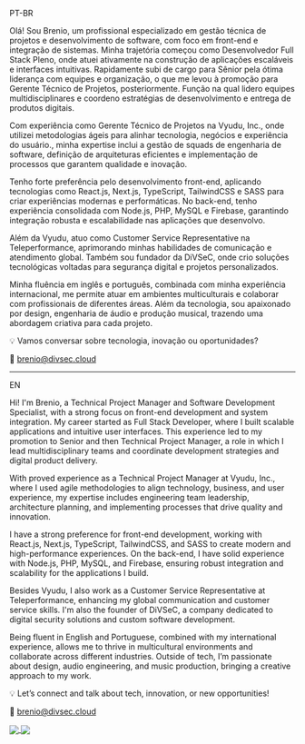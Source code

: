 PT-BR

Olá! Sou Brenio, um profissional especializado em gestão técnica de projetos e desenvolvimento de software, com foco em front-end e integração de sistemas. Minha trajetória começou como Desenvolvedor Full Stack Pleno, onde atuei ativamente na construção de aplicações escaláveis e interfaces intuitivas. Rapidamente subi de cargo para Sênior pela ótima liderança com equipes e organização, o que me levou à promoção para Gerente Técnico de Projetos, posteriormente. Função na qual lidero equipes multidisciplinares e coordeno estratégias de desenvolvimento e entrega de produtos digitais.

Com experiência como Gerente Técnico de Projetos na Vyudu, Inc., onde utilizei metodologias ágeis para alinhar tecnologia, negócios e experiência do usuário., minha expertise inclui a gestão de squads de engenharia de software, definição de arquiteturas eficientes e implementação de processos que garantem qualidade e inovação.

Tenho forte preferência pelo desenvolvimento front-end, aplicando tecnologias como React.js, Next.js, TypeScript, TailwindCSS e SASS para criar experiências modernas e performáticas. No back-end, tenho experiência consolidada com Node.js, PHP, MySQL e Firebase, garantindo integração robusta e escalabilidade nas aplicações que desenvolvo.

Além da Vyudu, atuo como Customer Service Representative na Teleperformance, aprimorando minhas habilidades de comunicação e atendimento global. Também sou fundador da DiVSeC, onde crio soluções tecnológicas voltadas para segurança digital e projetos personalizados.

Minha fluência em inglês e português, combinada com minha experiência internacional, me permite atuar em ambientes multiculturais e colaborar com profissionais de diferentes áreas. Além da tecnologia, sou apaixonado por design, engenharia de áudio e produção musical, trazendo uma abordagem criativa para cada projeto.

💡 Vamos conversar sobre tecnologia, inovação ou oportunidades?

📧 brenio@divsec.cloud

--------------------------------------------------------------------

EN

Hi! I'm Brenio, a Technical Project Manager and Software Development Specialist, with a strong focus on front-end development and system integration. My career started as Full Stack Developer, where I built scalable applications and intuitive user interfaces. This experience led to my promotion to Senior and then Technical Project Manager, a role in which I lead multidisciplinary teams and coordinate development strategies and digital product delivery.

With proved experience as a Technical Project Manager at Vyudu, Inc., where I used agile methodologies to align technology, business, and user experience, my expertise includes engineering team leadership, architecture planning, and implementing processes that drive quality and innovation.

I have a strong preference for front-end development, working with React.js, Next.js, TypeScript, TailwindCSS, and SASS to create modern and high-performance experiences. On the back-end, I have solid experience with Node.js, PHP, MySQL, and Firebase, ensuring robust integration and scalability for the applications I build.

Besides Vyudu, I also work as a Customer Service Representative at Teleperformance, enhancing my global communication and customer service skills. I'm also the founder of DiVSeC, a company dedicated to digital security solutions and custom software development.

Being fluent in English and Portuguese, combined with my international experience, allows me to thrive in multicultural environments and collaborate across different industries. Outside of tech, I’m passionate about design, audio engineering, and music production, bringing a creative approach to my work.

💡 Let’s connect and talk about tech, innovation, or new opportunities!

📧 brenio@divsec.cloud

<a href="https://github.com/anuraghazra/github-readme-stats">
  <img align="center" src="https://github-readme-stats.vercel.app/api?username=brenio55" />
</a>
<a href="https://github.com/anuraghazra/convoychat">
  <img align="center" src="https://github-readme-stats.vercel.app/api/top-langs/?username=brenio55&hide=python&langs_count=4&layout=compact" />
</a>



<!--
**brenio55/brenio55** is a ✨ _special_ ✨ repository because its `README.md` (this file) appears on your GitHub profile.

Here are some ideas to get you started:

- 🔭 I’m currently working on ...
- 🌱 I’m currently learning ...
- 👯 I’m looking to collaborate on ...
- 🤔 I’m looking for help with ...
- 💬 Ask me about ...
- 📫 How to reach me: ...
- 😄 Pronouns: ...
- ⚡ Fun fact: ...
-->
